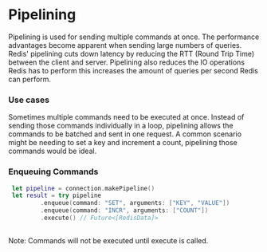 # Pipelining

Pipelining is used for sending multiple commands at once. The performance advantages become apparent when sending large numbers of queries. Redis' pipelining cuts down latency by reducing the RTT (Round Trip Time) between the client and server. Pipelining also reduces the IO operations Redis has to perform this increases the amount of queries per second Redis can perform. 

### Use cases
Sometimes multiple commands need to be executed at once.  Instead of sending those commands individually in a loop, pipelining allows the commands to be batched and sent in one request. A common scenario might be needing to set a key and increment a count, pipelining those commands would be ideal.

### Enqueuing Commands

```swift
 let pipeline = connection.makePipeline()
 let result = try pipeline
         .enqueue(command: "SET", arguments: ["KEY", "VALUE"])
         .enqueue(command: "INCR", arguments: ["COUNT"])
         .execute() // Future<[RedisData]>
         
```
Note: Commands will not be executed until execute is called.